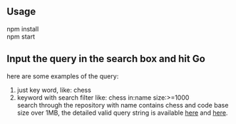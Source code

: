 ## Usage
npm install  
npm start

## **Input the query in the search box and hit Go**
here are some examples of the query:
1. just key word, like: chess
2. keyword with search filter like: chess in:name size:>=1000  
   search through the repository with name contains chess and code base size over 1MB, the detailed valid query string is available [here](https://docs.github.com/en/search-github/searching-on-github/searching-for-repositories) and [here](https://docs.github.com/en/rest/search#about-the-search-api).
